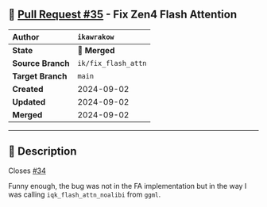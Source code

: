 ## 🔀 [Pull Request #35](https://github.com/ikawrakow/ik_llama.cpp/pull/35) - Fix Zen4 Flash Attention

| **Author** | `ikawrakow` |
| :--- | :--- |
| **State** | 🔀 **Merged** |
| **Source Branch** | `ik/fix_flash_attn` |
| **Target Branch** | `main` |
| **Created** | 2024-09-02 |
| **Updated** | 2024-09-02 |
| **Merged** | 2024-09-02 |

---

## 📄 Description

Closes [#34](https://github.com/ikawrakow/ik_llama.cpp/issues/34) 

Funny enough, the bug was not in the FA implementation but in the way I was calling `iqk_flash_attn_noalibi` from `ggml`.